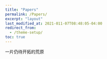 ```yaml
---
title: "Papers"
permalink: /Papers/
excerpt: "layout"
last_modified_at: 2021-011-07T08:48:05-04:00
redirect_from:
  - /theme-setup/
toc: true
---
```


一片仍待开拓的荒原

